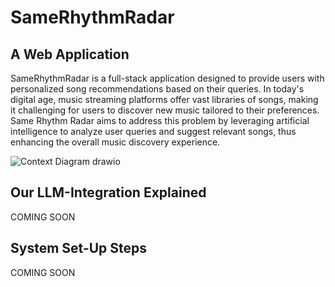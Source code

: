 # SameRhythmRadar

## A Web Application

SameRhythmRadar is a full-stack application designed to provide users with personalized song recommendations based on their queries. In today's digital age, music streaming platforms offer vast libraries of songs, making it challenging for users to discover new music tailored to their preferences. Same Rhythm Radar aims to address this problem by leveraging artificial intelligence to analyze user queries and suggest relevant songs, thus enhancing the overall music discovery experience.

![Context Diagram drawio](https://github.com/BerkleySitterson/ITSC4155_MDSp24_Group2/assets/57911814/a917a584-0e6c-4bc4-8cfb-6b01c3cf7f0a)

## Our LLM-Integration Explained

COMING SOON

## System Set-Up Steps

COMING SOON
